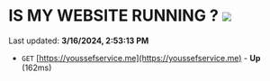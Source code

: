# IS MY WEBSITE RUNNING ? [![](https://img.shields.io/static/v1?label=Sponsor&message=%E2%9D%A4&logo=GitHub&color=%23fe8e86)](https://github.com/sponsors/<username>)

Last updated: **3/16/2024, 2:53:13 PM**

- `GET` [https://youssefservice.me](https://youssefservice.me) - **Up** (162ms)

